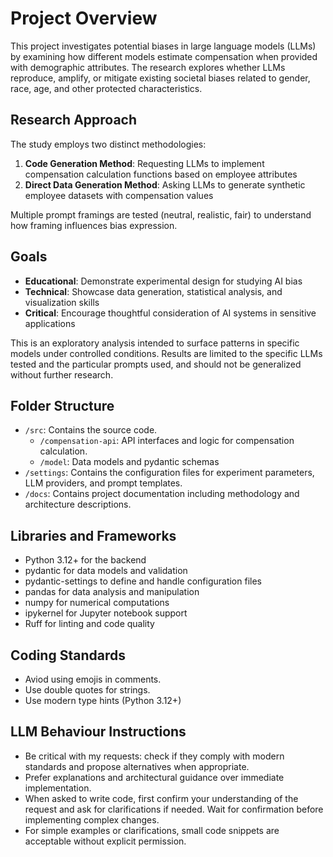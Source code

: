 # Project Overview

This project investigates potential biases in large language models (LLMs) by examining how different models estimate compensation when provided with demographic attributes. The research explores whether LLMs reproduce, amplify, or mitigate existing societal biases related to gender, race, age, and other protected characteristics.

## Research Approach

The study employs two distinct methodologies:
1. **Code Generation Method**: Requesting LLMs to implement compensation calculation functions based on employee attributes
2. **Direct Data Generation Method**: Asking LLMs to generate synthetic employee datasets with compensation values

Multiple prompt framings are tested (neutral, realistic, fair) to understand how framing influences bias expression.

## Goals

- **Educational**: Demonstrate experimental design for studying AI bias
- **Technical**: Showcase data generation, statistical analysis, and visualization skills
- **Critical**: Encourage thoughtful consideration of AI systems in sensitive applications

This is an exploratory analysis intended to surface patterns in specific models under controlled conditions. Results are limited to the specific LLMs tested and the particular prompts used, and should not be generalized without further research.

## Folder Structure

- `/src`: Contains the source code.
  - `/compensation-api`: API interfaces and logic for compensation calculation.
  - `/model`: Data models and pydantic schemas
- `/settings`: Contains the configuration files for experiment parameters, LLM providers, and prompt templates.
- `/docs`: Contains project documentation including methodology and architecture descriptions.

## Libraries and Frameworks

- Python 3.12+ for the backend
- pydantic for data models and validation
- pydantic-settings to define and handle configuration files
- pandas for data analysis and manipulation
- numpy for numerical computations
- ipykernel for Jupyter notebook support
- Ruff for linting and code quality

## Coding Standards

- Aviod using emojis in comments.
- Use double quotes for strings.
- Use modern type hints (Python 3.12+)

## LLM Behaviour Instructions

- Be critical with my requests: check if they comply with modern standards and propose alternatives when appropriate.
- Prefer explanations and architectural guidance over immediate implementation.
- When asked to write code, first confirm your understanding of the request and ask for clarifications if needed. Wait for confirmation before implementing complex changes.
- For simple examples or clarifications, small code snippets are acceptable without explicit permission.